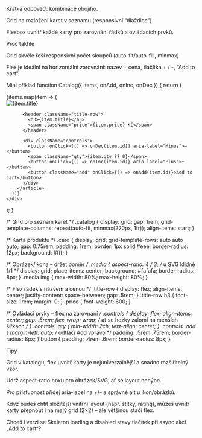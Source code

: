 Krátká odpověď: kombinace obojího.

Grid na rozložení karet v seznamu (responsivní “dlaždice”).

Flexbox uvnitř každé karty pro zarovnání řádků a ovládacích prvků.

Proč takhle

Grid skvěle řeší responsivní počet sloupců (auto-fit/auto-fill, minmax).

Flex je ideální na horizontální zarovnání: název + cena, tlačítka + / -, “Add to cart”.

Mini příklad
function Catalog({ items, onAdd, onInc, onDec }) {
  return (
    <div className="catalog">
      {items.map(item => (
        <article className="card" key={item.id}>
          <div className="media">
            <img src={item.image} alt={item.title} />
          </div>

          <header className="title-row">
            <h3>{item.title}</h3>
            <span className="price">{item.price} Kč</span>
          </header>

          <div className="controls">
            <button onClick={() => onDec(item.id)} aria-label="Minus">–</button>
            <span className="qty">{item.qty ?? 0}</span>
            <button onClick={() => onInc(item.id)} aria-label="Plus">+</button>
            <button className="add" onClick={() => onAdd(item.id)}>Add to cart</button>
          </div>
        </article>
      ))}
    </div>
  );
}

/* Grid pro seznam karet */
.catalog {
  display: grid;
  gap: 1rem;
  grid-template-columns: repeat(auto-fit, minmax(220px, 1fr));
  align-items: start;
}

/* Karta produktu */
.card {
  display: grid;
  grid-template-rows: auto auto auto;
  gap: 0.75rem;
  padding: 1rem;
  border: 1px solid #eee;
  border-radius: 12px;
  background: #fff;
}

/* Obrázek/ikona – držet poměr */
.media {
  aspect-ratio: 4 / 3;         /* u SVG klidně 1/1 */
  display: grid;
  place-items: center;
  background: #fafafa;
  border-radius: 8px;
}
.media img { max-width: 80%; max-height: 80%; }

/* Flex řádek s názvem a cenou */
.title-row {
  display: flex;
  align-items: center;
  justify-content: space-between;
  gap: .5rem;
}
.title-row h3 { font-size: 1rem; margin: 0; }
.price { font-weight: 600; }

/* Ovládací prvky – flex na zarovnání */
.controls {
  display: flex;
  align-items: center;
  gap: .5rem;
  flex-wrap: wrap; /* ať se hezky zalomí na menších šířkách */
}
.controls .qty { min-width: 2ch; text-align: center; }
.controls .add {
  margin-left: auto;           /* odtlačí Add vpravo */
  padding: .5rem .75rem;
  border-radius: 8px;
}
button { padding: .4rem .6rem; border-radius: 8px; }

Tipy

Grid v katalogu, flex uvnitř karty je nejuniverzálnější a snadno rozšiřitelný vzor.

Udrž aspect-ratio boxu pro obrázek/SVG, ať se layout nehýbe.

Pro přístupnost přidej aria-label na +/- a správné alt u ikon/obrázků.

Když budeš chtít složitější vnitřní layout (např. štítky, rating), můžeš uvnitř karty přepnout i na malý grid (2×2) – ale většinou stačí flex.

Chceš i verzi se Skeleton loading a disabled stavy tlačítek při async akci „Add to cart“?